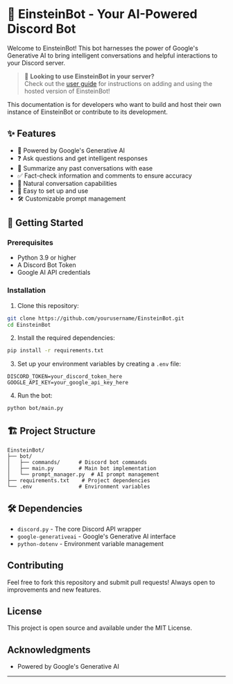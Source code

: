# 🤖 EinsteinBot - Your AI-Powered Discord Bot

Welcome to EinsteinBot! This bot harnesses the power of Google's Generative AI to bring intelligent conversations and helpful interactions to your Discord server.

> 🎯 **Looking to use EinsteinBot in your server?**  
> Check out the [user guide](TEMP_CHANGE_LATER) for instructions on adding and using the hosted version of EinsteinBot!

This documentation is for developers who want to build and host their own instance of EinsteinBot or contribute to its development.

## ✨ Features

- 🧠 Powered by Google's Generative AI
- ❓ Ask questions and get intelligent responses
- 📝 Summarize any past conversations with ease
- ✅ Fact-check information and comments to ensure accuracy
- 💬 Natural conversation capabilities
- 🎯 Easy to set up and use
- 🛠️ Customizable prompt management

## 🚀 Getting Started

### Prerequisites

- Python 3.9 or higher
- A Discord Bot Token
- Google AI API credentials

### Installation

1. Clone this repository:
```bash
git clone https://github.com/yourusername/EinsteinBot.git
cd EinsteinBot
```

2. Install the required dependencies:
```bash
pip install -r requirements.txt
```

3. Set up your environment variables by creating a `.env` file:
```env
DISCORD_TOKEN=your_discord_token_here
GOOGLE_API_KEY=your_google_api_key_here
```

4. Run the bot:
```bash
python bot/main.py
```

## 🏗️ Project Structure

```
EinsteinBot/
├── bot/
│   ├── commands/      # Discord bot commands
│   ├── main.py        # Main bot implementation
│   └── prompt_manager.py  # AI prompt management
├── requirements.txt    # Project dependencies
└── .env               # Environment variables
```

## 🛠️ Dependencies

- `discord.py` - The core Discord API wrapper
- `google-generativeai` - Google's Generative AI interface
- `python-dotenv` - Environment variable management

## Contributing

Feel free to fork this repository and submit pull requests! Always open to improvements and new features.

## License

This project is open source and available under the MIT License.

## Acknowledgments

- Powered by Google's Generative AI

---
